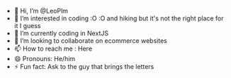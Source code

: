 - 👋 Hi, I’m @LeoPlm
- 👀 I’m interested in coding :O :O and hiking but it's not the right place for it I guess
- 🌱 I’m currently coding in NextJS
- 💞️ I’m looking to collaborate on ecommerce websites
- 📫 How to reach me : Here 
- 😄 Pronouns: He/him
- ⚡ Fun fact: Ask to the guy that brings the letters

<!---
LeoPlm/LeoPlm is a ✨ special ✨ repository because its `README.md` (this file) appears on your GitHub profile.
You can click the Preview link to take a look at your changes.
--->
